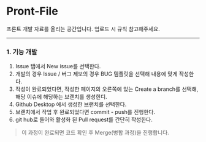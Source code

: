 # Pront-File
프론트 개발 자료를 올리는 공간입니다.
업로드 시 규칙 참고해주세요.

---
### 1. 기능 개발
1. Issue 탭에서 New issue를 선택한다.
2. 개발의 경우 Issue / 버그 제보의 경우 BUG 템플릿을 선택해 내용에 맞게 작성한다.
3. 작성이 완료되었다면, 작성한 페이지의 오른쪽에 있는 Create a branch를 선택해, 해당 이슈에 해당하는 브랜치를 생성힌디.
4. Github Desktop 에서 생성한 브랜치를 선택한다.
5. 브랜치에서 작업 후 완료되었다면 commit - push를 진행한다.
6. git hub로 들어와 활성화 된 Pull request를 간단히 작성한다.
> 이 과정이 완료되면 코드 확인 후 Merge(병합 과정)을 진행합니다.
